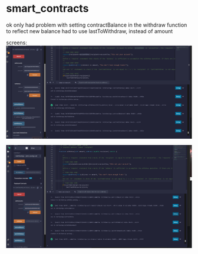 # smart_contracts

ok 
only had problem with setting contractBalance in the withdraw function to reflect new balance
had to use lastToWithdraw, instead of amount 

screens:
![final](executionresults/6_transfer_10eth_to_account2_.png) 

![first](executionresults/1_deploy.png)
